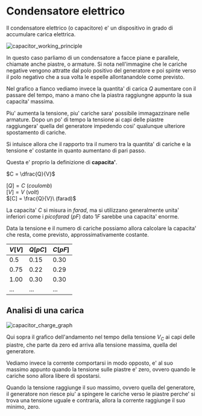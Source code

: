 # Condensatore elettrico  

Il condensatore elettrico (o capacitore) e' un dispositivo in grado di accumulare carica elettrica.  

![capacitor_working_principle](https://user-images.githubusercontent.com/7195133/212493107-2eca2231-6535-48eb-a7bb-031ac5f9dd47.gif)  

In questo caso parliamo di un condensatore a facce piane e parallele, chiamate anche piastre, o armature. Si nota nell'immagine che le cariche negative vengono attratte dal polo positivo del generatore e poi spinte verso il polo negativo che a sua volta le espelle allontanandole come previsto.  

Nel grafico a fianco vediamo invece la quantita' di carica $Q$ aumentare con il passare del tempo, mano a mano che la piastra raggiungne appunto la sua capacita' massima.  

Piu' aumenta la tensione, piu' cariche sara' possibile immagazzinare nelle armature. Dopo un po' di tempo la tensione ai capi delle piastre raggiungera' quella del generatore impedendo cosi' qualunque ulteriore spostamento di cariche.  

Si intuisce allora che il rapporto tra il numero tra la quantita' di cariche e la tensione e' costante in quanto aumentano di pari passo.  

Questa e' proprio la definizione di **capacita'**.  

$C = \dfrac{Q}{V}$    

$[Q] = C\ (coulomb)$  
$[V] = V\ (volt)$  
$[C] = \frac{Q}{V}\ (farad)$  

La capacita' $C$ si misura in *farad*, ma si utilizzano generalmente unita' inferiori come i *picofarad* ($pF$) dato $1F$ sarebbe una capacita' enorme.  

Data la tensione e il numero di cariche possiamo allora calcolare la capacita' che resta, come previsto, approssimativamente costante.    

| $V[V]$ | $Q[pC]$ | $C[pF]$ |
| ------ | ------- | ------- |
| $0.5$  | $0.15$  | $0.30$  |
| $0.75$ | $0.22$  | $0.29$  |
| $1.00$ | $0.30$  | $0.30$  |
| $...$  | $...$   | $...$   |


## Analisi di una carica  

![capacitor_charge_graph](https://user-images.githubusercontent.com/7195133/212497146-3dfd9ee1-4768-41fb-a51d-ab1b7678839f.jpg)  

Qui sopra il grafico dell'andamento nel tempo della tensione $V_C$ ai capi delle piastre, che parte da zero ed arriva alla tensione massima, quella del generatore.  

Vediamo invece la corrente comportarsi in modo opposto, e' al suo massimo appunto quando la tensione sulle piastre e' zero, ovvero quando le cariche sono allora libere di spostarsi.  

Quando la tensione raggiunge il suo massimo, ovvero quella del generatore, il generatore non riesce piu' a spingere le cariche verso le piastre perche' si trova una tensione uguale e contraria, allora la corrente raggiunge il suo minimo, zero. 